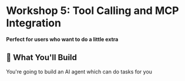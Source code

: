 # Workshop 5: Tool Calling and MCP Integration

**Perfect for users who want to do a little extra**

## 🎯 **What You'll Build**

You're going to build an AI agent which can do tasks for you
